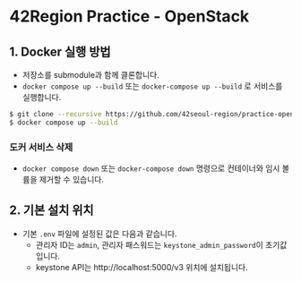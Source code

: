 # 42Region Practice - OpenStack

## 1. Docker 실행 방법
- 저장소를 submodule과 함께 클론합니다.
- `docker compose up --build` 또는 `docker-compose up --build` 로 서비스를 실행합니다.
```bash
$ git clone --recursive https://github.com/42seoul-region/practice-openstack.git
$ docker compose up --build
```

### 도커 서비스 삭제
- `docker compose down` 또는 `docker-compose down` 명령으로 컨테이너와 임시 볼륨을 제거할 수 있습니다.

## 2. 기본 설치 위치
- 기본 `.env` 파일에 설정된 값은 다음과 같습니다.
  - 관리자 ID는 `admin`, 관리자 패스워드는 `keystone_admin_password`이 초기값입니다.
  - keystone API는 http://localhost:5000/v3 위치에 설치됩니다.
